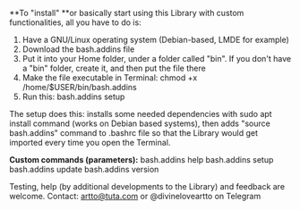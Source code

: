 **To "install" **or basically start using this Library with custom functionalities, all you have to do is:
1. Have a GNU/Linux operating system (Debian-based, LMDE for example)
2. Download the bash.addins file
3. Put it into your Home folder, under a folder called "bin". If you don't have a "bin" folder, create it, and then put the file there
4. Make the file executable in Terminal: chmod +x /home/$USER/bin/bash.addins
5. Run this: bash.addins setup

The setup does this: installs some needed dependencies with sudo apt install command (works on Debian based systems), then adds "source bash.addins" command to .bashrc file so that the Library would get imported every time you open the Terminal.

**Custom commands (parameters):**
bash.addins help
bash.addins setup
bash.addins update
bash.addins version


Testing, help (by additional developments to the Library) and feedback are welcome.
Contact: artto@tuta.com or @divineloveartto on Telegram
